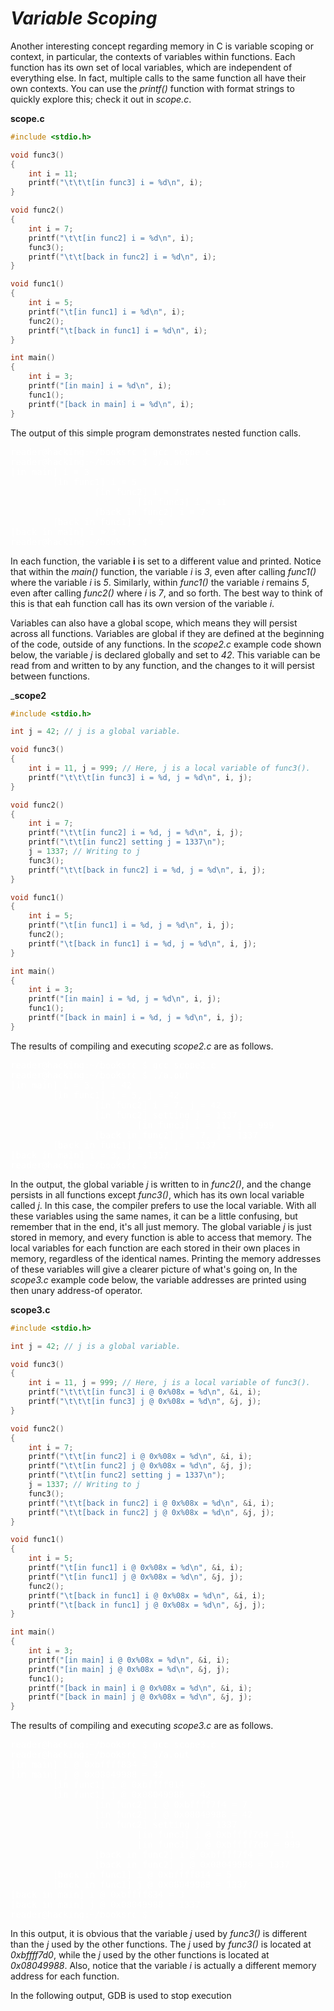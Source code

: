 # *__Variable Scoping__*

Another interesting concept regarding memory in C is variable scoping or context, in particular, the contexts of variables within functions. Each function has its own set of local variables, which are independent of everything else. In fact, multiple calls to the same function all have their own contexts. You can use the _printf()_ function with format strings to quickly explore this; check it out in _scope.c_.

__scope.c__

```c
#include <stdio.h>

void func3() 
{
    int i = 11;
    printf("\t\t\t[in func3] i = %d\n", i);
}

void func2() 
{
    int i = 7;
    printf("\t\t[in func2] i = %d\n", i);
    func3();
    printf("\t\t[back in func2] i = %d\n", i);
}

void func1() 
{
    int i = 5;
    printf("\t[in func1] i = %d\n", i);
    func2();
    printf("\t[back in func1] i = %d\n", i);
}

int main() 
{
    int i = 3;
    printf("[in main] i = %d\n", i);
    func1();
    printf("[back in main] i = %d\n", i);
}
```

The output of this simple program demonstrates nested function calls.

<pre style="color: white;">
reader@hacking:~/booksrc $ gcc scope.c
reader@hacking:~/booksrc $ ./a.out
[in main] i = 3
        [in func1] i = 5
                [in func2] i = 7
                        [in func3] i = 11
                [back in func2] i = 7
        [back in func1] i = 5
[back in main] i = 3
reader@hacking:~/booksrc $
</pre>

In each function, the variable __i__ is set to a different value and printed. Notice that within the _main()_ function, the variable _i_ is _3_, even after calling _func1()_ where the variable _i_ is _5_. Similarly, within _func1()_ the variable _i_ remains _5_, even after calling _func2()_ where _i_ is _7_, and so forth. The best way to think of this is that eah function call has its own version of the variable _i_.

Variables can also have a global scope, which means they will persist across all functions. Variables are global if they are defined at the beginning of the code, outside of any functions. In the _scope2.c_ example code shown below, the variable _j_ is declared globally and set to _42_. This variable can be read from and written to by any function, and the changes to it will persist between functions.

___scope2__

```c
#include <stdio.h>

int j = 42; // j is a global variable.

void func3() 
{
    int i = 11, j = 999; // Here, j is a local variable of func3().
    printf("\t\t\t[in func3] i = %d, j = %d\n", i, j);
}

void func2() 
{
    int i = 7;
    printf("\t\t[in func2] i = %d, j = %d\n", i, j);
    printf("\t\t[in func2] setting j = 1337\n");
    j = 1337; // Writing to j
    func3();
    printf("\t\t[back in func2] i = %d, j = %d\n", i, j);
}

void func1() 
{
    int i = 5;
    printf("\t[in func1] i = %d, j = %d\n", i, j);
    func2();
    printf("\t[back in func1] i = %d, j = %d\n", i, j);
}

int main() 
{
    int i = 3;
    printf("[in main] i = %d, j = %d\n", i, j);
    func1();
    printf("[back in main] i = %d, j = %d\n", i, j);
}
```

The results of compiling and executing _scope2.c_ are as follows.

<pre style="color: white;">
reader@hacking:~/booksrc $ gcc scope2.c
reader@hacking:~/booksrc $ ./a.out
[in main] i = 3, j = 42
        [in func1] i = 5, j = 42
                [in func2] i = 7, j = 42
                [in func2] setting j = 1337
                        [in func3] i = 11, j = 999
                [back in func2] i = 7, j = 1337
        [back in func1] i = 5, j = 1337
[back in main] i = 3, j = 1337
reader@hacking:~/booksrc $
</pre>

In the output, the global variable _j_ is written to in _func2()_, and the change persists in all functions except _func3()_, which has its own local variable called _j_. In this case, the compiler prefers to use the local variable. With all these variables using the same names, it can be a little confusing, but remember that in the end, it's all just memory. The global variable _j_ is just stored in memory, and every function is able to access that memory. The local variables for each function are each stored in their own places in memory, regardless of the identical names. Printing the memory addresses of these variables will give a clearer picture of what's going on, In the _scope3.c_ example code below, the variable addresses are printed using then unary address-of operator.

__scope3.c__

```c
#include <stdio.h>

int j = 42; // j is a global variable.

void func3() 
{
    int i = 11, j = 999; // Here, j is a local variable of func3().
    printf("\t\t\t[in func3] i @ 0x%08x = %d\n", &i, i);
    printf("\t\t\t[in func3] j @ 0x%08x = %d\n", &j, j);
}

void func2() 
{
    int i = 7;
    printf("\t\t[in func2] i @ 0x%08x = %d\n", &i, i);
    printf("\t\t[in func2] j @ 0x%08x = %d\n", &j, j);
    printf("\t\t[in func2] setting j = 1337\n");
    j = 1337; // Writing to j
    func3();
    printf("\t\t[back in func2] i @ 0x%08x = %d\n", &i, i);
    printf("\t\t[back in func2] j @ 0x%08x = %d\n", &j, j);
}

void func1() 
{
    int i = 5;
    printf("\t[in func1] i @ 0x%08x = %d\n", &i, i);
    printf("\t[in func1] j @ 0x%08x = %d\n", &j, j);
    func2();
    printf("\t[back in func1] i @ 0x%08x = %d\n", &i, i);
    printf("\t[back in func1] j @ 0x%08x = %d\n", &j, j);
}

int main() 
{
    int i = 3;
    printf("[in main] i @ 0x%08x = %d\n", &i, i);
    printf("[in main] j @ 0x%08x = %d\n", &j, j);
    func1();
    printf("[back in main] i @ 0x%08x = %d\n", &i, i);
    printf("[back in main] j @ 0x%08x = %d\n", &j, j);
}
```

The results of compiling and executing _scope3.c_ are as follows.

<pre style="color: white;">
reader@hacking:~/booksrc $ gcc scope3.c
reader@hacking:~/booksrc $ ./a.out
[in main] i @ 0xbffff834 = 3
[in main] j @ 0x08049988 = 42
        [in func1] i @ 0xbffff814 = 5
        [in func1] j @ 0x08049988 = 42
                [in func2] i @ 0xbffff7f4 = 7
                [in func2] j @ 0x08049988 = 42
                [in func2] setting j = 1337
                        [in func3] i @ 0xbffff7d4 = 11
                        [in func3] j @ 0xbffff7d0 = 999
                [back in func2] i @ 0xbffff7f4 = 7
                [back in func2] j @ 0x08049988 = 1337
        [back in func1] i @ 0xbffff814 = 5
        [back in func1] j @ 0x08049988 = 1337
[back in main] i @ 0xbffff834 = 3
[back in main] j @ 0x08049988 = 1337
reader@hacking:~/booksrc $
</pre>

In this output, it is obvious that the variable _j_ used by _func3()_ is different than the _j_ used by the other functions. The _j_ used by _func3()_ is located at _0xbffff7d0_, while the _j_ used by the other functions is located at _0x08049988_. Also, notice that the variable _i_ is actually a different memory address for each function.

In the following output, GDB is used to stop execution 